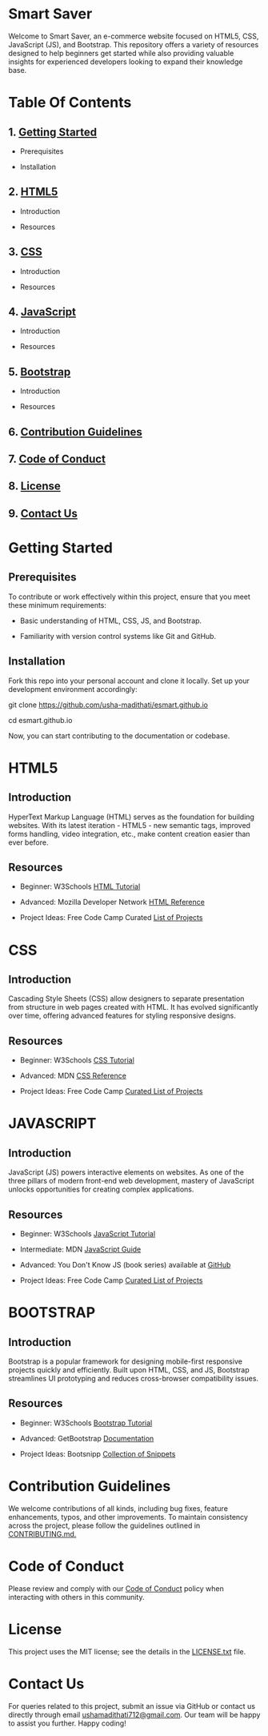 # **Smart Saver**

Welcome to Smart Saver, an e-commerce website focused on HTML5, CSS, JavaScript (JS), and Bootstrap. This repository offers a variety of resources designed to help beginners get started while also providing valuable insights for experienced developers looking to expand their knowledge base.

# **Table Of Contents**

## 1.  **[Getting Started](#gettingstarted)**

 - Prerequisites
 * Installation
   
## 2. [HTML5](usha-madithati/esmart.github.io/learn.md)

 - Introduction
 * Resources
   
## 3. [CSS](usha-madithati/esmart.github.io/learn.md)

- Introduction
* Resources

## 4. [JavaScript](usha-madithati/esmart.github.io/learn.md)
- Introduction
* Resources
 
## 5. [Bootstrap](usha-madithati/esmart.github.io/learn.md)
 - Introduction
 * Resources
## 6. [Contribution Guidelines](usha-madithati/esmart.github.io/CODE_OF_CONDUCT.md)
## 7. [Code of Conduct](usha-madithati/esmart.github.io/CODE_OF_CONDUCT.md)
## 8. [License](usha-madithati/esmart.github.io/LICENSE.md)
## 9. [Contact Us](usha-madithati/esmart.github.io/blob/main/CODE_OF_CONDUCT.md)

# Getting Started
## Prerequisites

To contribute or work effectively within this project, ensure that you meet these minimum requirements:

- Basic understanding of HTML, CSS, JS, and Bootstrap.
* Familiarity with version control systems like Git and GitHub.
## Installation

Fork this repo into your personal account and clone it locally. Set up your development environment accordingly:

git clone https://github.com/usha-madithati/esmart.github.io

cd esmart.github.io 

Now, you can start contributing to the documentation or codebase.


# HTML5

## Introduction

HyperText Markup Language (HTML) serves as the foundation for building websites. With its latest iteration - HTML5 - new semantic tags, improved forms handling, video integration, etc., make content creation easier than ever before.

## Resources
- Beginner: W3Schools [HTML Tutorial](https://www.w3schools.com/html)
* Advanced: Mozilla Developer Network [HTML Reference](https://developer.mozilla.org/en-US/docs/Web/HTML/learn.md)
+ Project Ideas: Free Code Camp Curated [List of Projects](docs/learn.md)

# CSS

## Introduction

Cascading Style Sheets (CSS) allow designers to separate presentation from structure in web pages created with HTML. It has evolved significantly over time, offering advanced features for styling responsive designs.

## Resources

- Beginner: W3Schools [CSS Tutorial](docs/learn.md)
* Advanced: MDN [CSS Reference](docs/learn.md)
+ Project Ideas: Free Code Camp [Curated List of Projects](docs/learn.md)

# JAVASCRIPT

## Introduction

JavaScript (JS) powers interactive elements on websites. As one of the three pillars of modern front-end web development, mastery of JavaScript unlocks opportunities for creating complex applications.

## Resources

- Beginner: W3Schools [JavaScript Tutorial](docs/learn.md)
* Intermediate: MDN [JavaScript Guide](docs/learn.md)
+ Advanced: You Don't Know JS (book series) available at [GitHub](docs/learn.md)
- Project Ideas: Free Code Camp [Curated List of Projects](docs/learn.md)

# BOOTSTRAP

## Introduction

Bootstrap is a popular framework for designing mobile-first responsive projects quickly and efficiently. Built upon HTML, CSS, and JS, Bootstrap streamlines UI prototyping and reduces cross-browser compatibility issues.

## Resources

- Beginner: W3Schools [Bootstrap Tutorial](docs/learn.md)
* Advanced: GetBootstrap [Documentation](docs/learn.md)
+ Project Ideas: Bootsnipp [Collection of Snippets](docs/learn.md)

# Contribution Guidelines

We welcome contributions of all kinds, including bug fixes, feature enhancements, typos, and other improvements. To maintain consistency across the project, please follow the guidelines outlined in [CONTRIBUTING.md.](docs/learn.md)


# Code of Conduct

Please review and comply with our [Code of Conduct](docs/learn.md) policy when interacting with others in this community.


# License

This project uses the MIT license; see the details in the [LICENSE.txt](docs/learn.md) file.


# Contact Us

For queries related to this project, submit an issue via GitHub or contact us directly through email ushamadithati712@gmail.com. Our team will be happy to assist you further. Happy coding!
